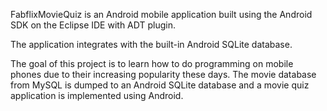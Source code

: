 FabflixMovieQuiz is an Android mobile application built using the Android SDK on the Eclipse IDE with ADT plugin.

The application integrates with the built-in Android SQLite database.

The goal of this project is to learn how to do programming on mobile phones due to their increasing popularity these days. The movie database from MySQL is dumped to an Android SQLite database and a movie quiz application is implemented using Android.

